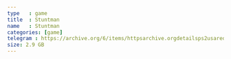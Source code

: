 ```yaml
---
type   : game
title  : Stuntman
name   : Stuntman
categories: [game]
telegram : https://archive.org/6/items/httpsarchive.orgdetailsps2usaredump3/Stuntman.7z
size: 2.9 GB
---
```



